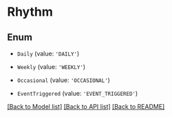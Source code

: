# Rhythm


## Enum

* `Daily` (value: `'DAILY'`)

* `Weekly` (value: `'WEEKLY'`)

* `Occasional` (value: `'OCCASIONAL'`)

* `EventTriggered` (value: `'EVENT_TRIGGERED'`)

[[Back to Model list]](../README.md#documentation-for-models) [[Back to API list]](../README.md#documentation-for-api-endpoints) [[Back to README]](../README.md)
